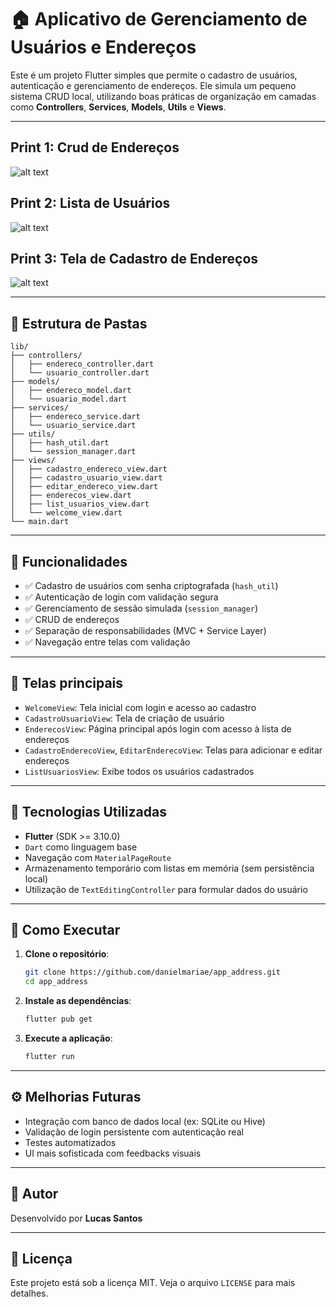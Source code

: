 # 🏠 Aplicativo de Gerenciamento de Usuários e Endereços

Este é um projeto Flutter simples que permite o cadastro de usuários, autenticação e gerenciamento de endereços. Ele simula um pequeno sistema CRUD local, utilizando boas práticas de organização em camadas como **Controllers**, **Services**, **Models**, **Utils** e **Views**.

---

## Print 1: Crud de Endereços
![alt text](<doc/img/Captura de tela 2025-04-11 081829.png>)

## Print 2: Lista de Usuários
![alt text](<doc/img/Captura de tela 2025-04-11 081842.png>)

## Print 3: Tela de Cadastro de Endereços
![alt text](<doc/img/Captura de tela 2025-04-11 083041.png>)

---
## 📁 Estrutura de Pastas

```
lib/
├── controllers/
│   ├── endereco_controller.dart
│   └── usuario_controller.dart
├── models/
│   ├── endereco_model.dart
│   └── usuario_model.dart
├── services/
│   ├── endereco_service.dart
│   └── usuario_service.dart
├── utils/
│   ├── hash_util.dart
│   └── session_manager.dart
├── views/
│   ├── cadastro_endereco_view.dart
│   ├── cadastro_usuario_view.dart
│   ├── editar_endereco_view.dart
│   ├── enderecos_view.dart
│   ├── list_usuarios_view.dart
│   └── welcome_view.dart
└── main.dart
```

---

## 🚀 Funcionalidades

- ✅ Cadastro de usuários com senha criptografada (`hash_util`)
- ✅ Autenticação de login com validação segura
- ✅ Gerenciamento de sessão simulada (`session_manager`)
- ✅ CRUD de endereços
- ✅ Separação de responsabilidades (MVC + Service Layer)
- ✅ Navegação entre telas com validação

---

## 📲 Telas principais

- `WelcomeView`: Tela inicial com login e acesso ao cadastro
- `CadastroUsuarioView`: Tela de criação de usuário
- `EnderecosView`: Página principal após login com acesso à lista de endereços
- `CadastroEnderecoView`, `EditarEnderecoView`: Telas para adicionar e editar endereços
- `ListUsuariosView`: Exibe todos os usuários cadastrados

---

## 🧠 Tecnologias Utilizadas

- **Flutter** (SDK >= 3.10.0)
- `Dart` como linguagem base
- Navegação com `MaterialPageRoute`
- Armazenamento temporário com listas em memória (sem persistência local)
- Utilização de `TextEditingController` para formular dados do usuário

---

## 🔧 Como Executar

1. **Clone o repositório**:
   ```bash
   git clone https://github.com/danielmariae/app_address.git
   cd app_address
   ```

2. **Instale as dependências**:
   ```bash
   flutter pub get
   ```

3. **Execute a aplicação**:
   ```bash
   flutter run
   ```

---

## ⚙️ Melhorias Futuras

- Integração com banco de dados local (ex: SQLite ou Hive)
- Validação de login persistente com autenticação real
- Testes automatizados
- UI mais sofisticada com feedbacks visuais

---

## 👤 Autor

Desenvolvido por **Lucas Santos**

---

## 📄 Licença

Este projeto está sob a licença MIT. Veja o arquivo `LICENSE` para mais detalhes.
